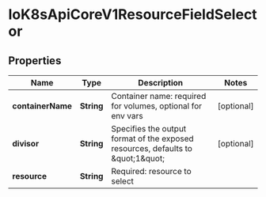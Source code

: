 
# IoK8sApiCoreV1ResourceFieldSelector

## Properties
Name | Type | Description | Notes
------------ | ------------- | ------------- | -------------
**containerName** | **String** | Container name: required for volumes, optional for env vars |  [optional]
**divisor** | **String** | Specifies the output format of the exposed resources, defaults to \&quot;1\&quot; |  [optional]
**resource** | **String** | Required: resource to select | 



